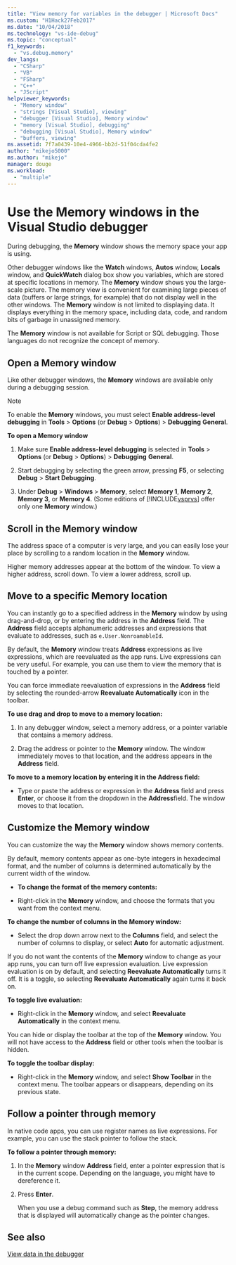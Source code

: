 ```yaml
---
title: "View memory for variables in the debugger | Microsoft Docs"
ms.custom: "H1Hack27Feb2017"
ms.date: "10/04/2018"
ms.technology: "vs-ide-debug"
ms.topic: "conceptual"
f1_keywords: 
  - "vs.debug.memory"
dev_langs: 
  - "CSharp"
  - "VB"
  - "FSharp"
  - "C++"
  - "JScript"
helpviewer_keywords: 
  - "Memory window"
  - "strings [Visual Studio], viewing"
  - "debugger [Visual Studio], Memory window"
  - "memory [Visual Studio], debugging"
  - "debugging [Visual Studio], Memory window"
  - "buffers, viewing"
ms.assetid: 7f7a0439-10e4-4966-bb2d-51f04cda4fe2
author: "mikejo5000"
ms.author: "mikejo"
manager: douge
ms.workload: 
  - "multiple"
---
```

# Use the Memory windows in the Visual Studio debugger

During debugging, the **Memory** window shows the memory space your app is using. 

Other debugger windows like the **Watch** windows, **Autos** window, **Locals** window, and **QuickWatch** dialog box show you variables, which are stored at specific locations in memory. The **Memory** window shows you the large-scale picture. The memory view is convenient for examining large pieces of data (buffers or large strings, for example) that do not display well in the other windows. The **Memory** window is not limited to displaying data. It displays everything in the memory space, including data, code, and random bits of garbage in unassigned memory.  

The **Memory** window is not available for Script or SQL debugging. Those languages do not recognize the concept of memory.  
  
## Open a Memory window  
  
Like other debugger windows, the **Memory** windows are available only during a debugging session. 

>[!NOTE]
>To enable the **Memory** windows, you must select **Enable address-level debugging** in **Tools** > **Options** (or **Debug** > **Options**) > **Debugging** **General**. 

**To open a Memory window**
  
1. Make sure **Enable address-level debugging** is selected in **Tools** > **Options** (or **Debug** > **Options**) > **Debugging** **General**. 
   
1. Start debugging by selecting the green arrow, pressing **F5**, or selecting **Debug** > **Start Debugging**.  
   
2. Under **Debug** > **Windows** > **Memory**, select **Memory 1**, **Memory 2**, **Memory 3**, or **Memory 4**. (Some editions of [!INCLUDE[vsprvs](../code-quality/includes/vsprvs_md.md)] offer only one **Memory** window.)  

## Scroll in the Memory window  

The address space of a computer is very large, and you can easily lose your place by scrolling to a random location in the **Memory** window. 

<!-- For that reason, the thumb is "spring-loaded" and always remains in the center of the scrollbar. In native code applications, you can page up or down, but cannot scroll about freely. -->  
  
Higher memory addresses appear at the bottom of the window. To view a higher address, scroll down. To view a lower address, scroll up.  
  
<!--**To page up or down in the Memory window:**  
  
1.  To page down (move to a higher memory address), click under the thumb in the vertical scrollbar.  
  
2.  To page up (move to a lower memory address), click above the thumb in the vertical scrollbar.  -->
  
## Move to a specific Memory location  

You can instantly go to a specified address in the **Memory** window by using drag-and-drop, or by entering the address in the **Address** field. The **Address** field accepts alphanumeric addresses and expressions that evaluate to addresses, such as `e.User.NonroamableId`. 

By default, the **Memory** window treats **Address** expressions as live expressions, which are reevaluated as the app runs. Live expressions can be very useful. For example, you can use them to view the memory that is touched by a pointer.  

You can force immediate reevaluation of expressions in the **Address** field by selecting the rounded-arrow **Reevaluate Automatically** icon in the toolbar. 

**To use drag and drop to move to a memory location:**  
   
1. In any debugger window, select a memory address, or a pointer variable that contains a memory address.  
   
2. Drag the address or pointer to the **Memory** window. The window immediately moves to that location, and the address appears in the **Address** field.  
  
**To move to a memory location by entering it in the Address field:**
  
- Type or paste the address or expression in the **Address** field and press **Enter**, or choose it from the dropdown in the **Address**field. The window moves to that location. 
  
## Customize the Memory window 

You can customize the way the **Memory** window shows memory contents. 

By default, memory contents appear as one-byte integers in hexadecimal format, and the number of columns is determined automatically by the current width of the window.  
  
- **To change the format of the memory contents:**  
  
-  Right-click in the **Memory** window, and choose the formats that you want from the context menu.  
  
**To change the number of columns in the Memory window:**
  
- Select the drop down arrow next to the **Columns** field, and select the number of columns to display, or select **Auto** for automatic adjustment.  
  
If you do not want the contents of the **Memory** window to change as your app runs, you can turn off live expression evaluation. Live expression evaluation is on by default, and selecting **Reevaluate Automatically** turns it off. It is a toggle, so selecting **Reevaluate Automatically** again turns it back on. 
  
**To toggle live evaluation:**  
  
- Right-click in the **Memory** window, and select **Reevaluate Automatically** in the context menu. 

You can hide or display the toolbar at the top of the **Memory** window. You will not have access to the **Address** field or other tools when the toolbar is hidden.  
  
**To toggle the toolbar display:**  
  
- Right-click in the **Memory** window, and select **Show Toolbar** in the context menu. The toolbar appears or disappears, depending on its previous state.  
  
## Follow a pointer through memory  

In native code apps, you can use register names as live expressions. For example, you can use the stack pointer to follow the stack.  
  
**To follow a pointer through memory:**
  
1. In the **Memory** window **Address** field, enter a pointer expression that is in the current scope. Depending on the language, you might have to dereference it.  
  
2. Press **Enter**.  
   
   When you use a debug command such as **Step**, the memory address that is displayed will automatically change as the pointer changes.  
  
## See also  
 [View data in the debugger](../debugger/viewing-data-in-the-debugger.md)
